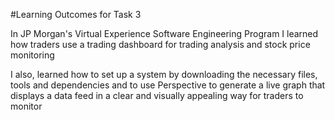 #Learning Outcomes for Task 3


In JP Morgan's Virtual Experience Software Engineering Program I learned how traders use a trading dashboard for trading analysis and stock price monitoring 

I also, learned how to set up a system by downloading the necessary files, tools and dependencies
and to use Perspective to generate a live graph that displays a data feed in a clear and visually appealing way for traders to monitor 
